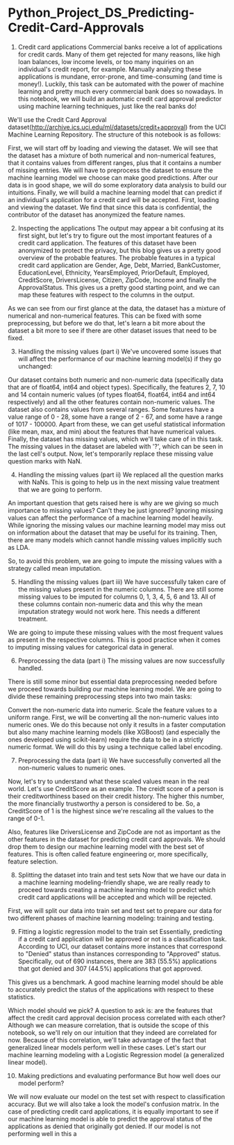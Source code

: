 # Python_Project_DS_Predicting-Credit-Card-Approvals
1. Credit card applications
Commercial banks receive a lot of applications for credit cards. Many of them get rejected for many reasons, like high loan balances, low income levels, or too many inquiries on an individual's credit report, for example. Manually analyzing these applications is mundane, error-prone, and time-consuming (and time is money!). Luckily, this task can be automated with the power of machine learning and pretty much every commercial bank does so nowadays. In this notebook, we will build an automatic credit card approval predictor using machine learning techniques, just like the real banks do!

We'll use the Credit Card Approval dataset(http://archive.ics.uci.edu/ml/datasets/credit+approval) from the UCI Machine Learning Repository. The structure of this notebook is as follows:

First, we will start off by loading and viewing the dataset.
We will see that the dataset has a mixture of both numerical and non-numerical features, that it contains values from different ranges, plus that it contains a number of missing entries.
We will have to preprocess the dataset to ensure the machine learning model we choose can make good predictions.
After our data is in good shape, we will do some exploratory data analysis to build our intuitions.
Finally, we will build a machine learning model that can predict if an individual's application for a credit card will be accepted.
First, loading and viewing the dataset. We find that since this data is confidential, the contributor of the dataset has anonymized the feature names.


2. Inspecting the applications
The output may appear a bit confusing at its first sight, but let's try to figure out the most important features of a credit card application. The features of this dataset have been anonymized to protect the privacy, but this blog gives us a pretty good overview of the probable features. The probable features in a typical credit card application are Gender, Age, Debt, Married, BankCustomer, EducationLevel, Ethnicity, YearsEmployed, PriorDefault, Employed, CreditScore, DriversLicense, Citizen, ZipCode, Income and finally the ApprovalStatus. This gives us a pretty good starting point, and we can map these features with respect to the columns in the output.

As we can see from our first glance at the data, the dataset has a mixture of numerical and non-numerical features. This can be fixed with some preprocessing, but before we do that, let's learn a bit more about the dataset a bit more to see if there are other dataset issues that need to be fixed.


3. Handling the missing values (part i)
We've uncovered some issues that will affect the performance of our machine learning model(s) if they go unchanged:

Our dataset contains both numeric and non-numeric data (specifically data that are of float64, int64 and object types). Specifically, the features 2, 7, 10 and 14 contain numeric values (of types float64, float64, int64 and int64 respectively) and all the other features contain non-numeric values.
The dataset also contains values from several ranges. Some features have a value range of 0 - 28, some have a range of 2 - 67, and some have a range of 1017 - 100000. Apart from these, we can get useful statistical information (like mean, max, and min) about the features that have numerical values.
Finally, the dataset has missing values, which we'll take care of in this task. The missing values in the dataset are labeled with '?', which can be seen in the last cell's output.
Now, let's temporarily replace these missing value question marks with NaN.



4. Handling the missing values (part ii)
We replaced all the question marks with NaNs. This is going to help us in the next missing value treatment that we are going to perform.

An important question that gets raised here is why are we giving so much importance to missing values? Can't they be just ignored? Ignoring missing values can affect the performance of a machine learning model heavily. While ignoring the missing values our machine learning model may miss out on information about the dataset that may be useful for its training. Then, there are many models which cannot handle missing values implicitly such as LDA.

So, to avoid this problem, we are going to impute the missing values with a strategy called mean imputation.


5. Handling the missing values (part iii)
We have successfully taken care of the missing values present in the numeric columns. There are still some missing values to be imputed for columns 0, 1, 3, 4, 5, 6 and 13. All of these columns contain non-numeric data and this why the mean imputation strategy would not work here. This needs a different treatment.

We are going to impute these missing values with the most frequent values as present in the respective columns. This is good practice when it comes to imputing missing values for categorical data in general.


6. Preprocessing the data (part i)
The missing values are now successfully handled.

There is still some minor but essential data preprocessing needed before we proceed towards building our machine learning model. We are going to divide these remaining preprocessing steps into two main tasks:

Convert the non-numeric data into numeric.
Scale the feature values to a uniform range.
First, we will be converting all the non-numeric values into numeric ones. We do this because not only it results in a faster computation but also many machine learning models (like XGBoost) (and especially the ones developed using scikit-learn) require the data to be in a strictly numeric format. We will do this by using a technique called label encoding.


7. Preprocessing the data (part ii)
We have successfully converted all the non-numeric values to numeric ones.

Now, let's try to understand what these scaled values mean in the real world. Let's use CreditScore as an example. The creidt score of a person is their creditworthiness based on their credit history. The higher this number, the more financially trustworthy a person is considered to be. So, a CreditScore of 1 is the highest since we're rescaling all the values to the range of 0-1.

Also, features like DriversLicense and ZipCode are not as important as the other features in the dataset for predicting credit card approvals. We should drop them to design our machine learning model with the best set of features. This is often called feature engineering or, more specifically, feature selection.


8. Splitting the dataset into train and test sets
Now that we have our data in a machine learning modeling-friendly shape, we are really ready to proceed towards creating a machine learning model to predict which credit card applications will be accepted and which will be rejected.

First, we will split our data into train set and test set to prepare our data for two different phases of machine learning modeling: training and testing.


9. Fitting a logistic regression model to the train set
Essentially, predicting if a credit card application will be approved or not is a classification task. According to UCI, our dataset contains more instances that correspond to "Denied" status than instances corresponding to "Approved" status. Specifically, out of 690 instances, there are 383 (55.5%) applications that got denied and 307 (44.5%) applications that got approved.

This gives us a benchmark. A good machine learning model should be able to accurately predict the status of the applications with respect to these statistics.

Which model should we pick? A question to ask is: are the features that affect the credit card approval decision process correlated with each other? Although we can measure correlation, that is outside the scope of this notebook, so we'll rely on our intuition that they indeed are correlated for now. Because of this correlation, we'll take advantage of the fact that generalized linear models perform well in these cases. Let's start our machine learning modeling with a Logistic Regression model (a generalized linear model).


10. Making predictions and evaluating performance
But how well does our model perform?

We will now evaluate our model on the test set with respect to classification accuracy. But we will also take a look the model's confusion matrix. In the case of predicting credit card applications, it is equally important to see if our machine learning model is able to predict the approval status of the applications as denied that originally got denied. If our model is not performing well in this a
